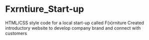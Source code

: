 # Fxrntiure_Start-up
HTML/CSS style code for a local start-up called F(x)rniture
Created introductory website to develop company brand and connect with customers
